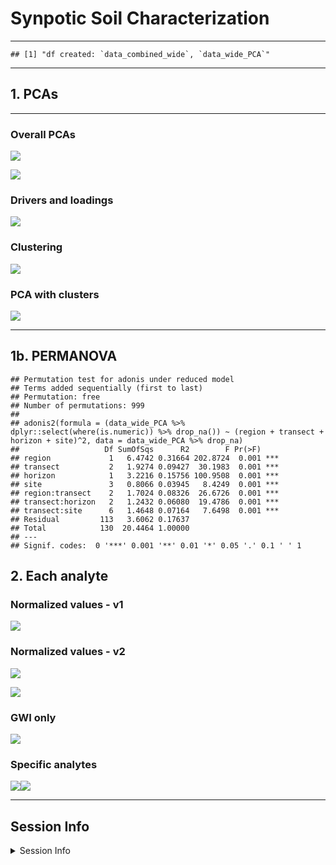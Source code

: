 Synpotic Soil Characterization
================

------------------------------------------------------------------------

    ## [1] "df created: `data_combined_wide`, `data_wide_PCA`"

------------------------------------------------------------------------

## 1. PCAs

------------------------------------------------------------------------

### Overall PCAs

![](manuscript_figures_files/figure-gfm/pca_gg-1.png)<!-- -->

![](manuscript_figures_files/figure-gfm/pca_gg_regions-1.png)<!-- -->

### Drivers and loadings

![](manuscript_figures_files/figure-gfm/pc_gg-1.png)<!-- -->

### Clustering

![](manuscript_figures_files/figure-gfm/cluster_gg-1.png)<!-- -->

### PCA with clusters

![](manuscript_figures_files/figure-gfm/cluster_pca-1.png)<!-- -->

------------------------------------------------------------------------

## 1b. PERMANOVA

    ## Permutation test for adonis under reduced model
    ## Terms added sequentially (first to last)
    ## Permutation: free
    ## Number of permutations: 999
    ## 
    ## adonis2(formula = (data_wide_PCA %>% dplyr::select(where(is.numeric)) %>% drop_na()) ~ (region + transect + horizon + site)^2, data = data_wide_PCA %>% drop_na)
    ##                   Df SumOfSqs      R2        F Pr(>F)    
    ## region             1   6.4742 0.31664 202.8724  0.001 ***
    ## transect           2   1.9274 0.09427  30.1983  0.001 ***
    ## horizon            1   3.2216 0.15756 100.9508  0.001 ***
    ## site               3   0.8066 0.03945   8.4249  0.001 ***
    ## region:transect    2   1.7024 0.08326  26.6726  0.001 ***
    ## transect:horizon   2   1.2432 0.06080  19.4786  0.001 ***
    ## transect:site      6   1.4648 0.07164   7.6498  0.001 ***
    ## Residual         113   3.6062 0.17637                    
    ## Total            130  20.4464 1.00000                    
    ## ---
    ## Signif. codes:  0 '***' 0.001 '**' 0.01 '*' 0.05 '.' 0.1 ' ' 1

## 2. Each analyte

### Normalized values - v1

![](manuscript_figures_files/figure-gfm/scaled_gg1-1.png)<!-- -->

### Normalized values - v2

![](manuscript_figures_files/figure-gfm/scaled_gg2-1.png)<!-- -->

![](manuscript_figures_files/figure-gfm/scaled_gg2_split-1.png)<!-- -->

### GWI only

![](manuscript_figures_files/figure-gfm/scaled_gg2_gwi-1.png)<!-- -->

### Specific analytes

![](manuscript_figures_files/figure-gfm/analytes-1.png)<!-- -->![](manuscript_figures_files/figure-gfm/analytes-2.png)<!-- -->

------------------------------------------------------------------------

## Session Info

<details>
<summary>
Session Info
</summary>

Date run: 2024-07-29

    ## R version 4.2.1 (2022-06-23)
    ## Platform: x86_64-apple-darwin17.0 (64-bit)
    ## Running under: macOS Big Sur ... 10.16
    ## 
    ## Matrix products: default
    ## BLAS:   /Library/Frameworks/R.framework/Versions/4.2/Resources/lib/libRblas.0.dylib
    ## LAPACK: /Library/Frameworks/R.framework/Versions/4.2/Resources/lib/libRlapack.dylib
    ## 
    ## locale:
    ## [1] en_US.UTF-8/en_US.UTF-8/en_US.UTF-8/C/en_US.UTF-8/en_US.UTF-8
    ## 
    ## attached base packages:
    ## [1] stats     graphics  grDevices utils     datasets  methods   base     
    ## 
    ## other attached packages:
    ##  [1] vegan_2.6-4         lattice_0.20-45     permute_0.9-7      
    ##  [4] ggConvexHull_0.1.0  factoextra_1.0.7    cluster_2.1.3      
    ##  [7] ggbiplot_0.55       googlesheets4_1.0.1 soilpalettes_0.1.0 
    ## [10] PNWColors_0.1.0     magrittr_2.0.3      lubridate_1.9.2    
    ## [13] forcats_1.0.0       stringr_1.5.0       dplyr_1.1.0        
    ## [16] purrr_1.0.1         readr_2.1.4         tidyr_1.3.0        
    ## [19] tibble_3.1.8        ggplot2_3.4.3       tidyverse_2.0.0    
    ## 
    ## loaded via a namespace (and not attached):
    ##  [1] splines_4.2.1     carData_3.0-5     highr_0.9         base64url_1.4    
    ##  [5] cellranger_1.1.0  yaml_2.3.5        ggrepel_0.9.3     pillar_1.8.1     
    ##  [9] backports_1.4.1   glue_1.6.2        digest_0.6.29     ggsignif_0.6.4   
    ## [13] colorspace_2.0-3  Matrix_1.5-1      cowplot_1.1.1     htmltools_0.5.7  
    ## [17] plyr_1.8.7        pkgconfig_2.0.3   broom_1.0.3       scales_1.2.1     
    ## [21] processx_3.7.0    tzdb_0.3.0        timechange_0.2.0  googledrive_2.0.0
    ## [25] mgcv_1.8-40       generics_0.1.3    farver_2.1.1      car_3.1-0        
    ## [29] ellipsis_0.3.2    ggpubr_0.6.0      withr_2.5.0       cli_3.6.0        
    ## [33] evaluate_0.16     ps_1.7.1          fs_1.5.2          fansi_1.0.3      
    ## [37] nlme_3.1-160      MASS_7.3-60       rstatix_0.7.2     tools_4.2.1      
    ## [41] data.table_1.14.4 hms_1.1.2         gargle_1.2.0      lifecycle_1.0.3  
    ## [45] munsell_0.5.0     targets_0.14.0    callr_3.7.2       compiler_4.2.1   
    ## [49] rlang_1.1.1       grid_4.2.1        rstudioapi_0.14   igraph_1.5.1     
    ## [53] labeling_0.4.2    rmarkdown_2.21    gtable_0.3.0      codetools_0.2-18 
    ## [57] abind_1.4-5       R6_2.5.1          knitr_1.42        fastmap_1.1.0    
    ## [61] utf8_1.2.2        stringi_1.7.8     parallel_4.2.1    Rcpp_1.0.11      
    ## [65] vctrs_0.5.2       tidyselect_1.2.0  xfun_0.42

</details>
